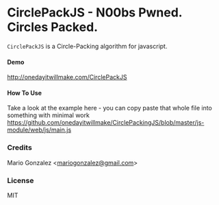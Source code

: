 CirclePackJS - N00bs Pwned. Circles Packed.
============
`CirclePackJS` is a Circle-Packing algorithm for javascript.

#### Demo
http://onedayitwillmake.com/CirclePackJS

#### How To Use
Take a look at the example here - you can copy paste that whole file into something with minimal work
https://github.com/onedayitwillmake/CirclePackingJS/blob/master/js-module/web/js/main.js

### Credits
Mario Gonzalez &lt;mariogonzalez@gmail.com&gt;

### License
MIT